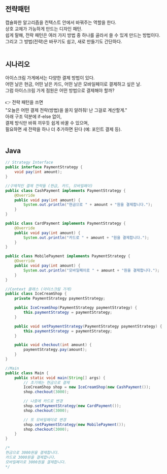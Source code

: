 ## 전략패턴
캡슐화한 알고리즘을 컨텍스트 안에서 바꿔주는 역할을 한다. <br>
상호 교체가 가능하게 만드는 디자인 패턴. <br>
쉽게 말해, 전략 패턴은 여러 가지 방법 중 하나를 골라서 쓸 수 있게 만드는 방법이다.<br>
그리고 그 방법(전략)은 바꾸기도 쉽고, 새로 만들기도 간단하다.<br>
<br>
## 시나리오
아이스크림 가게에서는 다양한 결제 방법이 있다.<br>
어떤 날은 현금, 어떤 날은 카드, 어떤 날은 모바일페이로 결제하고 싶은 날.<br>
그럼 아이스크림 가게 점원은 어떤 방법으로 결제해야 할까?<br>
<br>
👉 전략 패턴을 쓰면<br>
"오늘은 어떤 결제 전략(방법)을 쓸지 알려줘! 난 그걸로 계산할게."<br>
아래 구조 덕분에 if-else 없이, <br>
결제 방식만 바꿔 끼우듯 쉽게 바꿀 수 있으며, <br>
필요하면 새 전략을 하나 더 추가하면 된다 (예: 포인트 결제 등). <br>
<br>
## Java
```Java
// Strategy Interface
public interface PaymentStrategy {
    void pay(int amount);
}

//구체적인 결제 전략들 (현금, 카드, 모바일페이)
public class CashPayment implements PaymentStrategy {
    @Override
    public void pay(int amount) {
        System.out.println("현금으로 " + amount + "원을 결제합니다.");
    }
}

public class CardPayment implements PaymentStrategy {
    @Override
    public void pay(int amount) {
        System.out.println("카드로 " + amount + "원을 결제합니다.");
    }
}

public class MobilePayment implements PaymentStrategy {
    @Override
    public void pay(int amount) {
        System.out.println("모바일페이로 " + amount + "원을 결제합니다.");
    }
}

//Context 클래스 (아이스크림 가게)
public class IceCreamShop {
    private PaymentStrategy paymentStrategy;

    public IceCreamShop(PaymentStrategy paymentStrategy) {
        this.paymentStrategy = paymentStrategy;
    }

    public void setPaymentStrategy(PaymentStrategy paymentStrategy) {
        this.paymentStrategy = paymentStrategy;
    }

    public void checkout(int amount) {
        paymentStrategy.pay(amount);
    }
}

//Main
public class Main {
    public static void main(String[] args) {
        // 초기에는 현금으로 결제
        IceCreamShop shop = new IceCreamShop(new CashPayment());
        shop.checkout(3000);

        // 나중에 카드로 변경
        shop.setPaymentStrategy(new CardPayment());
        shop.checkout(3000);

        // 또 모바일페이로 변경
        shop.setPaymentStrategy(new MobilePayment());
        shop.checkout(3000);
    }
}

/*
현금으로 3000원을 결제합니다.
카드로 3000원을 결제합니다.
모바일페이로 3000원을 결제합니다.
*/
```
